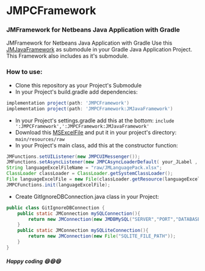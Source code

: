 # JMPCFramework
### JMFramework for Netbeans Java Application with Gradle

JMFramework for Netbeans Java Application with Gradle
Use this [JMJavaFramework][JMJavaFramework] as submodule in your Gradle Java Application Project. This Framework also includes as it's submodule.

### How to use:
- Clone this repository as your Project's Submodule
- In your Project's build.gradle add dependencies:
```groovy
implementation project(path: 'JMPCFramework')
implementation project(path: 'JMPCFramework:JMJavaFramework')
```
- In your Project's settings.gradle add this at the bottom: `include ':JMPCFramework',':JMPCFramework:JMJavaFramework'`
- Download this [MSExcelFile][MSExcelFile] and put it in your project's directory: `main/resources/raw`
- In your Project's main class, add this at the constructor function:
```java
JMFunctions.setUIListener(new JMPCUIMessenger());
JMFunctions.setAsyncListener(new JMPCAsyncLoaderDefault( your_JLabel , your_JPanel ));
String languageExcelFileName = "raw/JMLanguagePack.xlsx";
ClassLoader classLoader = ClassLoader.getSystemClassLoader();
File languageExcelFile = new File(classLoader.getResource(languageExcelFileName).getFile());
JMPCFunctions.init(languageExcelFile);
```
- Create GitIgnoreDBConnection.java class in your Project:
```java
public class GitIgnoreDBConnection {
    public static JMConnection mySQLConnection(){
        return new JMConnection(new JMDBMySQL("SERVER","PORT","DATABASE","USER","PASS"));
    }
    public static JMConnection mySQLiteConnection(){
        return new JMConnection(new File("SQLITE_FILE_PATH"));
    }
}
```

##### Happy coding :smile::smile::smile:

[JMJavaFramework]: https://github.com/jmo0612/JMJavaFramework "JMJavaFramework"
[JMJavaFramework]: https://github.com/jmo0612/JMJavaFramework "JMJavaFramework"
[JMJavaFramework]: https://github.com/jmo0612/JMJavaFramework "JMJavaFramework"
[MSExcelFile]: https://github.com/jmo0612/test-netbeans/raw/master/src/main/resources/raw/JMLanguagePack.xlsx "MSExcel File"
